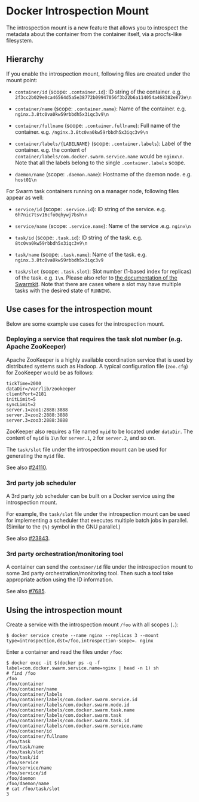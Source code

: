 # Docker Introspection Mount

The introspection mount is a new feature that allows you to introspect the
metadata about the container from the container itself, via a procfs-like
filesystem.

## Hierarchy

If you enable the introspection mount, following files are created under the mount point:

- `container/id` (scope: `.container.id`): ID string of the container. e.g. `2f3cc2b029e0ca46564d5a5e38772b09947056f3b22b6a114054a468382e872e\n`
- `container/name` (scope: `.container.name`): Name of the container. e.g. `nginx.3.8tc0va0kw59rbbdh5x3iqc3v9\n`
- `container/fullname` (scope: `.container.fullname`): Full name of the container. e.g. `/nginx.3.8tc0va0kw59rbbdh5x3iqc3v9\n`
- `container/labels/{LABELNAME}` (scope: `.container.labels`): Label of the container. e.g. the content of `container/labels/com.docker.swarm.service.name` would be `nginx\n`. Note that all the labels belong to the single `.container.labels` scope.

- `daemon/name` (scope: `.daemon.name`): Hostname of the daemon node. e.g. `host01\n`

For Swarm task containers running on a manager node, following files appear as well:

- `service/id` (scope: `.service.id`): ID string of the service. e.g. `6h7nic7tsv16cfo0qhywj7bsh\n`
- `service/name` (scope: `.service.name`): Name of the service .e.g. `nginx\n`

- `task/id` (scope: `.task.id`): ID string of the task. e.g. `8tc0va0kw59rbbdh5x3iqc3v9\n`
- `task/name` (scope: `.task.name`): Name of the task. e.g. `nginx.3.8tc0va0kw59rbbdh5x3iqc3v9`
- `task/slot` (scope: `.task.slot`): Slot number (1-based index for replicas) of the task. e.g. `1\n`. Please also refer to [the documentation of the Swarmkit](https://github.com/docker/swarmkit/blob/master/design/task_model.md#slot-model). Note that there are cases where a slot may have multiple tasks with the desired state of `RUNNING`.

## Use cases for the introspection mount

Below are some example use cases for the introspection mount.

### Deploying a service that requires the task slot number (e.g. Apache ZooKeeper)

Apache ZooKeeper is a highly available coordination service that is used by
distributed systems such as Hadoop.  A typical configuration file (`zoo.cfg`)
for ZooKeeper would be as follows:

    tickTime=2000
	dataDir=/var/lib/zookeeper
	clientPort=2181
	initLimit=5
	syncLimit=2
	server.1=zoo1:2888:3888
	server.2=zoo2:2888:3888
	server.3=zoo3:2888:3888

ZooKeeper also requires a file named `myid` to be located under `dataDir`.
The content of `myid` is `1\n` for `server.1`, `2` for `server.2`, and so on.

The `task/slot` file under the introspection mount can be used for generating
the `myid` file.

See also [#24110](https://github.com/docker/docker/issues/24110).

### 3rd party job scheduler

A 3rd party job scheduler can be built on a Docker service using the
introspection mount.

For example, the `task/slot` file under the introspection mount can be used for
implementing a scheduler that executes multiple batch jobs in parallel.
(Similar to the `{%}` symbol in the GNU parallel.)

See also [#23843](https://github.com/docker/docker/issues/23843).

### 3rd party orchestration/monitoring tool

A container can send the `container/id` file under the introspection mount to
some 3rd party orchestration/monitoring tool.  Then such a tool take appropriate
action using the ID information.

See also [#7685](https://github.com/docker/docker/pull/7685).

## Using the introspection mount

Create a service with the introspection mount `/foo` with all scopes (`.`):

    $ docker service create --name nginx --replicas 3 --mount type=introspection,dst=/foo,introspection-scope=. nginx
    
Enter a container and read the files under `/foo`:

    $ docker exec -it $(docker ps -q -f label=com.docker.swarm.service.name=nginx | head -n 1) sh
    # find /foo
    /foo
    /foo/container
    /foo/container/name
    /foo/container/labels
    /foo/container/labels/com.docker.swarm.service.id
    /foo/container/labels/com.docker.swarm.node.id
    /foo/container/labels/com.docker.swarm.task.name
    /foo/container/labels/com.docker.swarm.task
    /foo/container/labels/com.docker.swarm.task.id
    /foo/container/labels/com.docker.swarm.service.name
    /foo/container/id
    /foo/container/fullname
    /foo/task
    /foo/task/name
    /foo/task/slot
    /foo/task/id
    /foo/service
    /foo/service/name
    /foo/service/id
    /foo/daemon
    /foo/daemon/name
    # cat /foo/task/slot
    3

